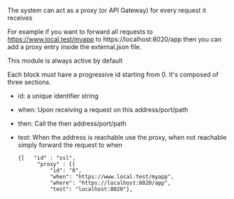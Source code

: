 The system can act as a proxy (or API Gateway) for every request it receives

For example if you want to forward all requests to https://www.local.test/myapp to
https://localhost:8020/app then you can add a proxy entry inside the external.json
file. 

This module is always active by default

Each block must have a progressive id starting from 0. It's composed of three 
sections.

* id: a unique identifier string
* when: Upon receiving a request on this address/port/path
* then: Call the then address/port/path
* test: When the address is reachable use the proxy, when not reachable simply forward the request to when


      {[   "id" : "ssl",
            "proxy" : [{
                "id": "0",
                "when": "https://www.local.test/myapp",
                "where": "https://localhost:8020/app",
                "test": "localhost:8020"},
